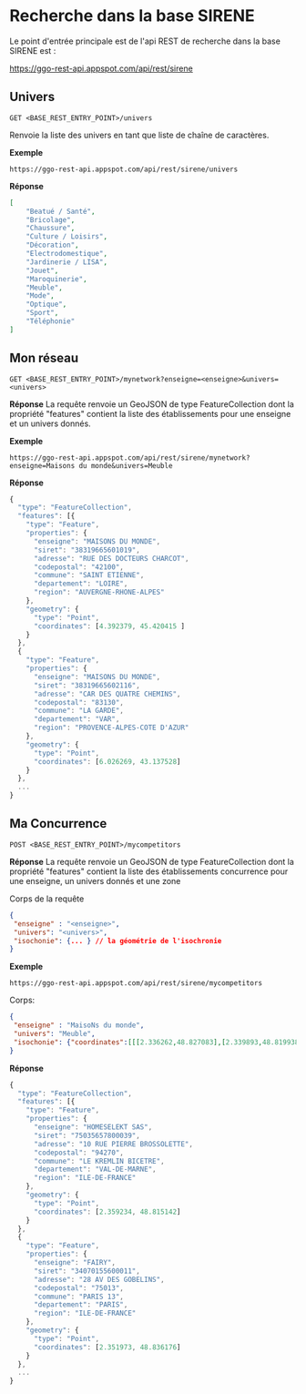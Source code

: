 ﻿# Recherche dans la base SIRENE

Le point d'entrée principale est de l'api REST de recherche dans la base SIRENE est :

https://ggo-rest-api.appspot.com/api/rest/sirene

## Univers

`GET <BASE_REST_ENTRY_POINT>/univers`

Renvoie la liste des univers en tant que liste de chaîne de caractères.

**Exemple**

`https://ggo-rest-api.appspot.com/api/rest/sirene/univers`

**Réponse**
```json
[
    "Beatué / Santé",
    "Bricolage",
    "Chaussure",
    "Culture / Loisirs",
    "Décoration",
    "Electrodomestique",
    "Jardinerie / LISA",
    "Jouet",
    "Maroquinerie",
    "Meuble",
    "Mode",
    "Optique",
    "Sport",
    "Téléphonie"
]
```

## Mon réseau

`GET <BASE_REST_ENTRY_POINT>/mynetwork?enseigne=<enseigne>&univers=<univers>`

**Réponse**
La requête renvoie un GeoJSON de type FeatureCollection dont la propriété "features" contient la liste des établissements pour une enseigne et un univers donnés.

**Exemple**

`https://ggo-rest-api.appspot.com/api/rest/sirene/mynetwork?enseigne=Maisons du monde&univers=Meuble`

**Réponse**
```js
{
  "type": "FeatureCollection",
  "features": [{
    "type": "Feature",
    "properties": {
      "enseigne": "MAISONS DU MONDE",
      "siret": "38319665601019",
      "adresse": "RUE DES DOCTEURS CHARCOT",
      "codepostal": "42100",
      "commune": "SAINT ETIENNE",
      "departement": "LOIRE",
      "region": "AUVERGNE-RHONE-ALPES"
    },
    "geometry": {
      "type": "Point",
      "coordinates": [4.392379, 45.420415 ]
    }
  },
  {
    "type": "Feature",
    "properties": {
      "enseigne": "MAISONS DU MONDE",
      "siret": "38319665602116",
      "adresse": "CAR DES QUATRE CHEMINS",
      "codepostal": "83130",
      "commune": "LA GARDE",
      "departement": "VAR",
      "region": "PROVENCE-ALPES-COTE D'AZUR"
    },
    "geometry": {
      "type": "Point",
      "coordinates": [6.026269, 43.137528]
    }
  },
  ...   
}
```

## Ma Concurrence

`POST <BASE_REST_ENTRY_POINT>/mycompetitors`

**Réponse**
La requête renvoie un GeoJSON de type FeatureCollection dont la propriété "features" contient la liste des établissements concurrence pour une enseigne, un univers donnés et une zone

Corps de la requête

```json
{
 "enseigne" : "<enseigne>",
 "univers": "<univers>",
 "isochonie": {... } // la géométrie de l'isochronie
}
```

**Exemple**

`https://ggo-rest-api.appspot.com/api/rest/sirene/mycompetitors`

Corps:
```json
{
 "enseigne" : "MaisoNs du monde",
 "univers": "Meuble",
 "isochonie": {"coordinates":[[[2.336262,48.827083],[2.339893,48.819938],[2.343796,48.816721],[2.35376,48.812841],[2.361552,48.811577],[2.361896,48.811685],[2.368695,48.814638],[2.36898,48.814858],[2.375565,48.823393],[2.374865,48.829338],[2.374691,48.829654],[2.370948,48.836137],[2.360838,48.838949],[2.351576,48.837503],[2.350892,48.837083],[2.344003,48.830957],[2.336314,48.82744],[2.336262,48.827083]]],"type":"Polygon"}
}
```

**Réponse**
```js
{
  "type": "FeatureCollection",
  "features": [{
    "type": "Feature",
    "properties": {
      "enseigne": "HOMESELEKT SAS",
      "siret": "75035657800039",
      "adresse": "10 RUE PIERRE BROSSOLETTE",
      "codepostal": "94270",
      "commune": "LE KREMLIN BICETRE",
      "departement": "VAL-DE-MARNE",
      "region": "ILE-DE-FRANCE"
    },
    "geometry": {
      "type": "Point",
      "coordinates": [2.359234, 48.815142]
    }
  },
  {
    "type": "Feature",
    "properties": {
      "enseigne": "FAIRY",
      "siret": "34070155600011",
      "adresse": "28 AV DES GOBELINS",
      "codepostal": "75013",
      "commune": "PARIS 13",
      "departement": "PARIS",
      "region": "ILE-DE-FRANCE"
    },
    "geometry": {
      "type": "Point",
      "coordinates": [2.351973, 48.836176]
    }
  },
  ...   
}
```






